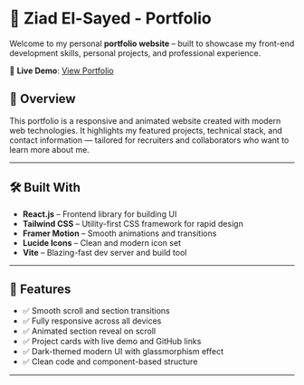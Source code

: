 # 🚀 Ziad El-Sayed - Portfolio

Welcome to my personal **portfolio website** – built to showcase my front-end development skills, personal projects, and professional experience.

🔗 **Live Demo**: [View Portfolio](https://portfolio-hazel-psi-37.vercel.app/)

## 📸 Overview

This portfolio is a responsive and animated website created with modern web technologies. It highlights my featured projects, technical stack, and contact information — tailored for recruiters and collaborators who want to learn more about me.

---

## 🛠️ Built With

- **React.js** – Frontend library for building UI
- **Tailwind CSS** – Utility-first CSS framework for rapid design
- **Framer Motion** – Smooth animations and transitions
- **Lucide Icons** – Clean and modern icon set
- **Vite** – Blazing-fast dev server and build tool

---

## 📁 Features

- ✅ Smooth scroll and section transitions
- ✅ Fully responsive across all devices
- ✅ Animated section reveal on scroll
- ✅ Project cards with live demo and GitHub links
- ✅ Dark-themed modern UI with glassmorphism effect
- ✅ Clean code and component-based structure

---
